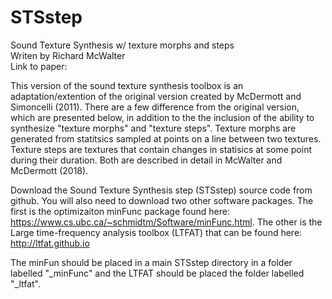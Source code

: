 # STSstep
Sound Texture Synthesis w/ texture morphs and steps <br>
Writen by Richard McWalter <br>
Link to paper: <br>

This version of the sound texture synthesis toolbox is an adaptation/extention of the original version created by McDermott and Simoncelli (2011).  There are a few difference from the original version, which are presented below, in addition to the the inclusion of the ability to synthesize "texture morphs" and "texture steps".  Texture morphs are generated from statitsics sampled at points on a line between two textures.  Texture steps are textures that contain changes in statisics at some point during their duration.  Both are described in detail in McWalter and McDermott (2018).

Download the Sound Texture Synthesis step (STSstep) source code from github.  You will also need to download two other software packages.  The first is the optimizaiton minFunc package found here: https://www.cs.ubc.ca/~schmidtm/Software/minFunc.html.  The other is the Large time-frequency analysis toolbox (LTFAT) that can be found here: http://ltfat.github.io

The minFun should be placed in a main STSstep directory in a folder labelled "\_minFunc" and the LTFAT should be placed the folder labelled "\_ltfat".

